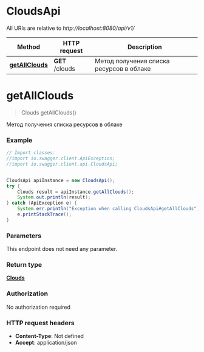 # CloudsApi

All URIs are relative to *http://localhost:8080/api/v1/*

Method | HTTP request | Description
------------- | ------------- | -------------
[**getAllClouds**](CloudsApi.md#getAllClouds) | **GET** /clouds | Метод получения списка ресурсов в облаке

<a name="getAllClouds"></a>
# **getAllClouds**
> Clouds getAllClouds()

Метод получения списка ресурсов в облаке

### Example
```java
// Import classes:
//import io.swagger.client.ApiException;
//import io.swagger.client.api.CloudsApi;


CloudsApi apiInstance = new CloudsApi();
try {
    Clouds result = apiInstance.getAllClouds();
    System.out.println(result);
} catch (ApiException e) {
    System.err.println("Exception when calling CloudsApi#getAllClouds");
    e.printStackTrace();
}
```

### Parameters
This endpoint does not need any parameter.

### Return type

[**Clouds**](Clouds.md)

### Authorization

No authorization required

### HTTP request headers

 - **Content-Type**: Not defined
 - **Accept**: application/json

